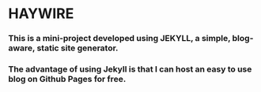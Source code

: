 # HAYWIRE

### This is a mini-project developed using JEKYLL, a simple, blog-aware, static site generator. 
### The advantage of using Jekyll is that I can host an easy to use blog on Github Pages for free.
